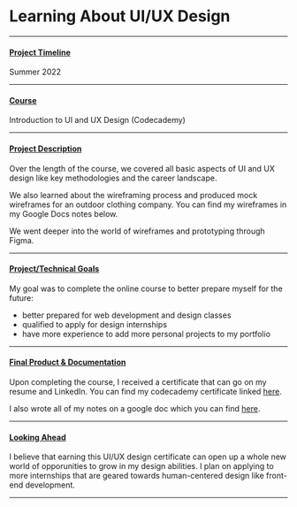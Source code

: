 # Learning About UI/UX Design

---

#### <u>Project Timeline</u>
Summer 2022

---

#### <u>Course</u>
<a href='https://www.codecademy.com/learn/intro-to-ui-ux' target='_blank' style='text-decoration: none'>Introduction to UI and UX Design (Codecademy)</a>


---

#### <u>Project Description</u>
Over the length of the course, we covered all basic aspects of UI and UX design like key methodologies and the career landscape. 

We also learned about the wireframing process and produced mock wireframes for an outdoor clothing company. You can find my wireframes in my Google Docs notes below.

We went deeper into the world of wireframes and prototyping through Figma.

---

#### <u>Project/Technical Goals</u>
My goal was to complete the online course to better prepare myself for the future:
- better prepared for web development and design classes
- qualified to apply for design internships
- have more experience to add more personal projects to my portfolio

---

#### <u>Final Product & Documentation</u>
Upon completing the course, I received a certificate that can go on my resume and LinkedIn. You can find my codecademy certificate linked <a href='https://www.codecademy.com/profiles/juanpabu/certificates/4ccef8d532484ea2aeec3b3b3dbb4f9c' target='_blank'>here</a>.

I also wrote all of my notes on a google doc which you can find <a href='https://docs.google.com/document/d/13AzXd28bmlXk4YrOIg2gbbF8DeBlCs_NAyPPtKeTn4k/edit?usp=sharing' target='_blank'>here</a>.

---

#### <u>Looking Ahead</u>
I believe that earning this UI/UX design certificate can open up a whole new world of opporunities to grow in my design abilities. I plan on applying to more internships that are geared towards human-centered design like front-end development.

---
